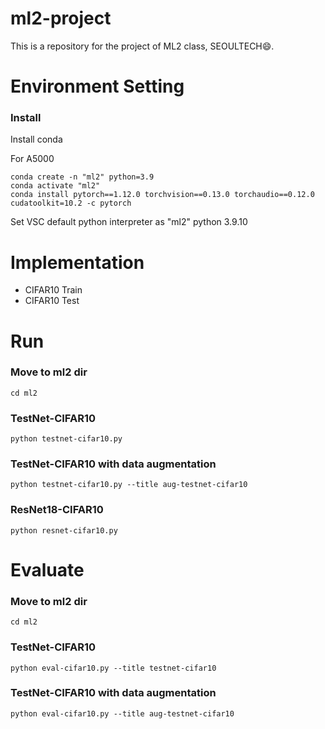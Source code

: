 # ml2-project


This is a repository for the project of ML2 class, SEOULTECH😄.


# Environment Setting

### Install
Install conda

For A5000
```
conda create -n "ml2" python=3.9
conda activate "ml2"
conda install pytorch==1.12.0 torchvision==0.13.0 torchaudio==0.12.0 cudatoolkit=10.2 -c pytorch
```

Set VSC default python interpreter as "ml2" python 3.9.10

# Implementation
- CIFAR10 Train
- CIFAR10 Test

# Run

### Move to ml2 dir
```
cd ml2
```

### TestNet-CIFAR10
```
python testnet-cifar10.py
```

### TestNet-CIFAR10 with data augmentation
```
python testnet-cifar10.py --title aug-testnet-cifar10
```

### ResNet18-CIFAR10
```
python resnet-cifar10.py
```

# Evaluate

### Move to ml2 dir
```
cd ml2
```

### TestNet-CIFAR10
```
python eval-cifar10.py --title testnet-cifar10
```

### TestNet-CIFAR10 with data augmentation
```
python eval-cifar10.py --title aug-testnet-cifar10
```